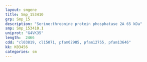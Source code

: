 ```yaml
---
layout: smgene
title: Smp_153410
grp: Smp_15
description: "Serine:threonine protein phosphatase 2A 65 kDa"
smp: Smp_153410.1
uniprot: "G4VK35"
length:  2466
cdd: "cl03819, cl15071, pfam02985, pfam12755, pfam13646"
kk: K03456
categories: sm
---
```

